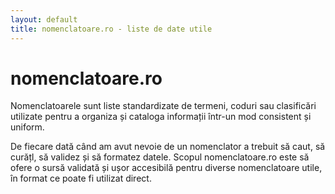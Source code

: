 ```yaml
---
layout: default
title: nomenclatoare.ro - liste de date utile
---
```


# nomenclatoare.ro

Nomenclatoarele sunt liste standardizate de termeni, coduri sau clasificări utilizate pentru a organiza și cataloga informații într-un mod consistent și uniform. 

De fiecare dată când am avut nevoie de un nomenclator a trebuit să caut, să curățl, să validez și să formatez datele. Scopul nomenclatoare.ro este să ofere o sursă validată și ușor accesibilă pentru diverse nomenclatoare utile, în format ce poate fi utilizat direct.
